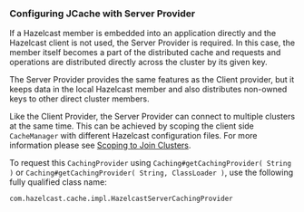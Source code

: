 

### Configuring JCache with Server Provider

If a Hazelcast member is embedded into an application directly and the Hazelcast client is not used, the Server Provider is
required. In this case, the member itself becomes a part of the distributed cache and requests and operations are distributed
directly across the cluster by its given key.

The Server Provider provides the same features as the Client provider, but it keeps data in the local Hazelcast member and also distributes
non-owned keys to other direct cluster members.

Like the Client Provider, the Server Provider can connect to multiple clusters at the same time. This can be achieved by scoping the client side `CacheManager` with different Hazelcast configuration files. For more
information please see [Scoping to Join Clusters](#scoping-to-join-clusters).

To request this `CachingProvider` using `Caching#getCachingProvider( String )` or
`Caching#getCachingProvider( String, ClassLoader )`, use the following fully qualified class name:

```plain
com.hazelcast.cache.impl.HazelcastServerCachingProvider
```

